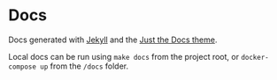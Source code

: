 # Docs

Docs generated with [Jekyll](https://docs.github.com/en/free-pro-team@latest/github/working-with-github-pages/setting-up-a-github-pages-site-with-jekyll) and the [Just the Docs theme](https://github.com/pmarsceill/just-the-docs).

Local docs can be run using `make docs` from the project root, or `docker-compose up` from the `/docs` folder.
